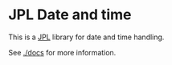 # JPL Date and time

This is a [JPL](https://github.com/jplorg/jpl) library for date and time handling.

See [./docs](docs/index.md) for more information.
